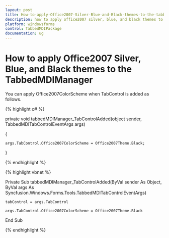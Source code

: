 ```yaml
---
layout: post
title: How-to-apply-Office2007-Silver-Blue-and-Black-themes-to-the-tabbedmdimanager
description: how to apply office2007 silver, blue, and black themes to the tabbedmdimanager
platform: windowsforms
control: TabbedMDIPackage
documentation: ug
---
```


# How to apply Office2007 Silver, Blue, and Black themes to the TabbedMDIManager

You can apply Office2007ColorScheme when TabControl is added as follows.

{% highlight c# %}



private void tabbedMDIManager_TabControlAdded(object sender, TabbedMDITabControlEventArgs args)

{

    args.TabControl.Office2007ColorScheme = Office2007Theme.Black;

} 

{% endhighlight %}

{% highlight vbnet %}



Private Sub tabbedMDIManager_TabControlAdded(ByVal sender As Object, ByVal args As Syncfusion.Windows.Forms.Tools.TabbedMDITabControlEventArgs)

    tabControl = args.TabControl

    args.TabControl.Office2007ColorScheme = Office2007Theme.Black

End Sub

{% endhighlight %}

